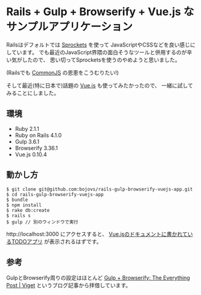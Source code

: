 # Rails + Gulp + Browserify + Vue.js なサンプルアプリケーション

Railsはデフォルトでは [Sprockets](https://github.com/sstephenson/sprockets) を使って
JavaScriptやCSSなどを良い感じにしています。
でも最近のJavaScript界隈の面白そうなツールと併用するのが辛い気がしたので、
思い切ってSprocketsを使うのやめようと思いました。

(Railsでも [CommonJS](http://en.wikipedia.org/wiki/CommonJS) の恩恵をこうむりたい!)

そして最近(特に日本で)話題の [Vue.js](http://vuejs.org/) も使ってみたかったので、
一緒に試してみることにしました。


## 環境

* Ruby 2.1.1
* Ruby on Rails 4.1.0
* Gulp 3.6.1
* Browserify 3.36.1
* Vue.js 0.10.4


## 動かし方

```
$ git clone git@github.com:bojovs/rails-gulp-browserify-vuejs-app.git
$ cd rails-gulp-browserify-vuejs-app
$ bundle
$ npm install
$ rake db:create
$ rails s
$ gulp // 別のウィンドウで実行
```

http://localhost:3000 にアクセスすると、
[Vue.jsのドキュメントに書かれているTODOアプリ](http://vuejs.org/guide/index.html) が表示されるはずです。


## 参考

GulpとBrowserify周りの設定はほとんど
[Gulp + Browserify: The Everything Post | Viget](http://viget.com/extend/gulp-browserify-starter-faq)
というブログ記事から拝借しています。
